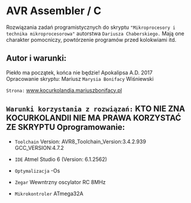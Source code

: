 AVR Assembler / C
=============
Rozwiązania zadań programistycznych do skryptu `"Mikroprocesory i technika mikroprocesorowa"` 
autorstwa `Dariusza Chaberskiego.` Mają one charakter pomocniczy, powtórzenie programów przed
kolokwiami itd. 

Autor i warunki:
--------------
Piekło ma początek, końca nie będzie! Apokalipsa A.D. 2017			
Opracowanie skryptu: Mariusz `Marysia Bonifacy` Wiśniewski

`Strona:` www.kocurkolandia.mariuszbonifacy.pl

**`Warunki korzystania z rozwiązań:`** KTO NIE ZNA KOCURKOLANDII NIE MA PRAWA KORZYSTAĆ ZE SKRYPTU
Oprogramowanie:
--------------
* `Toolchain` Version: AVR8_Toolchain_Version:3.4.2.939 GCC_VERSION:4.7.2

* `IDE` Atmel Studio 6 (Version: 6.1.2562)

* `Optymalizacja` -Os

* `Zegar` Wewntrzny oscylator RC 8MHz

* `Mikrokontroler` ATmega32A
